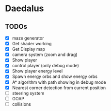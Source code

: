 # Daedalus

## TODOs

- [x] maze generator
- [x] Get shader working
- [x] Get Display map
- [x] camera system (zoom and drag)
- [x] Show player
- [x] control player (only debug mode)
- [x] Show player energy level
- [x] Spawn energy orbs and show energy orbs
- [x] A\* algorithm with path showing in debug mode
- [x] Nearest corner detection from current position
- [ ] steering system
- [ ] GOAP
- [ ] collisions
